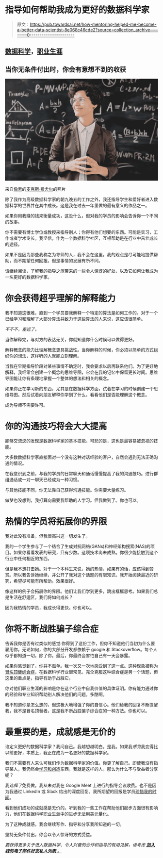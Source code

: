 # 指导如何帮助我成为更好的数据科学家

> 原文：<https://pub.towardsai.net/how-mentoring-helped-me-become-a-better-data-scientist-8e068c46cde2?source=collection_archive---------0----------------------->

## [数据科学](https://towardsai.net/p/category/data-science)，[职业生涯](https://towardsai.net/p/category/careers)

## 当你无条件付出时，你会有意想不到的收获

![](img/acc9bab1f40eac625308522b2668079c.png)

来自[像素](https://www.pexels.com/photo/woman-in-brown-blazer-wearing-sunglasses-5212325/?utm_content=attributionCopyText&utm_medium=referral&utm_source=pexels)的[麦克斯·费舍尔](https://www.pexels.com/@max-fischer?utm_content=attributionCopyText&utm_medium=referral&utm_source=pexels)的照片

除了我作为高级数据科学家的朝九晚五的工作之外，我还指导学生和爱好者进入数据科学的世界并在其中成长。这是我在过去一年里做的最有意义的作品之一。

如果你用我赚的钱来衡量成功，这没什么，但对我的学员的影响会告诉你一个不同的故事。

你不需要有博士学位或教授来指导别人；你得有他们想要的东西。可能是实习，工作或者学术专长。我坚信，作为一个数据科学社区，互相帮助是在行业中茁壮成长的途径。

如果不是因为那些我称之为导师的人，我不会在这里。我的观点是尽可能地提供帮助，而不期望任何回报。但是事情的发展有所不同。

请继续阅读，了解我的指导之旅带来的一些令人惊讶的好处，以及它如何让我成为一名更好的数据科学家。

# 你会获得超乎理解的解释能力

我不知道这很难，直到一个学员要我解释一个特定的算法是如何工作的。对于一个已经学习和理解了大部分算法并致力于这些算法的人来说，这应该很简单。

*不不不，差远了。*

当你解释完，与对方的表达无关，你就知道你什么时候可以做得更好。

解释概念的能力比理解概念更具挑战性。当你解释的时候，你必须以简单的方式组织你的想法，这样听的人就能立刻理解。

当我在早期指导阶段对某些事情不确定时，我会要求以后再联系他们。为了更好地解释，我经常会创建一个概念的思维导图，它会在我的记忆中保留更长时间。思维导图能让你有条理地掌握一个整体的想法和相关的概念。

如果你正在学习新的东西，尤其是在数据科学方面，试着在学习的时候创建一个思维导图。然后试着向朋友解释你学到了什么。看看他们是否能理解这个概念。

成为导师不需要许可。

# 你的沟通技巧将会大大提高

能够交流您的发现是数据科学家的基本技能。可悲的是，这也是最容易被忽视的技能。

大多数数据科学家直接面对一个没有这种对话经验的客户，自然会遇到无法正确沟通的情况。

在我意识到之前，与我的学员的日常聊天和通话慢慢提高了我的沟通技巧。进行群组通话或一对一聊天已经成为一种习惯。

与其他技能不同，你无法靠自己获得沟通技能。你需要大量练习。

做梦也没想到，我打算向需要我帮助的人学习。但我做到了。你也可以。

# 热情的学员将拓展你的界限

我对此没有准备。但我很高兴这一切发生了。

我的一个学生参与了一个结合了生成对抗网络(GANs)和神经架构搜索(NAS)的项目。如果你看看发表的研究，只有少数。这项技术尚未成熟。你很少能接触到这个行业中任何相近的东西。

但是我不想打击她。对于一个本科生来说，她的热情，如果有的话，应该得到赞赏。所以我告诉她继续，并公开了我对这个话题的有限知识。我开始阅读最近的研究，希望尽可能有所帮助。效果很好。

像这样的例子会拓展你的界限。他们让我们学到更多，跳出框框思考。如果我们总是生活在舒适区，我们将如何成长？

因为我热情的学员，我成长得更快。你也可以。

# 你将不断战胜骗子综合症

告诉我你是否有过类似的感觉:你得到了这份工作，但你不知道他们当初为什么要雇用你。无论如何，你的大部分开发都依赖于 google 和 Stackoverflow。每个人似乎都知道一切，除了你。最后，你最终会害怕自己有一天会暴露。

如果你感觉到了，你并不孤单。我一次又一次地感受到了这一点。这种现象被称为[冒名顶替综合症](https://www.verywellmind.com/imposter-syndrome-and-social-anxiety-disorder-4156469#:~:text=Impostor%20syndrome%20(IS)%20refers%20to,perfectionism%20and%20the%20social%20context.)，在数据科学行业很常见。完全克服这种综合症是另一个话题，但这里的重点是，指导有助于战胜它。

你对他们职业生涯的影响是你在这个行业中自我价值的具体证明。你有能力通过你的经验和专业知识帮助别人解决他们的问题。多酷啊。

我不知道你是怎么想的，但这极大地增强了你的自信心。他们给我的回复不断提醒我，我不是冒名顶替者。这是我不断战胜骗子综合症的一种方法。你也可以。

# 最重要的是，成就感是无价的

谁定义更好的数据科学家？我问自己。我越想越明白。是我。如果我*感觉*我变得比以前更好，本质上，我正在成为一名更好的数据科学家。

我们不需要有人来认可我们作为数据科学家的价值。你更了解自己。即使我没有指导某人，我仍然会[学习和创造](https://medium.com/towards-artificial-intelligence/this-3-step-approach-can-transform-your-data-science-journey-a48f6a753097)东西。我就是这样的人。那么为什么不与受益者分享呢？

我*选择了*免费做。我从未对我在 Google Meet 上进行的指导会议收费。也不是因为我通过 LinkedIn 或 Slack 给出的深度回复。我所期望的回报是学员[珍惜我的时间](https://towardsdatascience.com/how-to-get-yourself-a-mentor-7e859d1e563a)。

看到他们成功的成就感是无价的。听到我的一些工作在帮助他们起步方面很有影响力，他们在数据科学职业生涯中的进步无法用美元量化。

为了这种成就感，我会继续写作、指导和分享我所知道的一切。

坚持无条件付出，你会以令人惊讶的方式受益。

*要获得更多关于进入数据科学、令人兴奋的合作和指导的有用见解，请考虑* [***加入我的电子邮件好友私人列表*** *。*](https://friends.arunnthevapalan.com/)